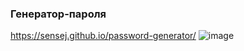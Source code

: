 ### Генератор-пароля

https://sensej.github.io/password-generator/
![image](https://github.com/sensej/password-generator/assets/65352726/4f369465-471d-484f-9eb8-fdcad2f66078)

